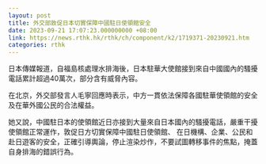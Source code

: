 ```yaml
---
layout: post
title: 外交部敦促日本切實保障中國駐日使領館安全
date: 2023-09-21 17:07:23.000000000 +08:00
link: https://news.rthk.hk/rthk/ch/component/k2/1719371-20230921.htm
categories: rthk
---
```


日本傳媒報道，自福島核處理水排海後，日本駐華大使館接到來自中國國內的騷擾電話累計超過40萬次，部分含有威脅內容。

在北京，外交部發言人毛寧回應時表示，中方一貫依法保障各國駐華使領館的安全及在華外國公民的合法權益。

她又說，中國駐日本的使領館近日亦接到大量來自日本國內的騷擾電話，嚴重干擾使領館正常運作，敦促日方切實保障中國駐日使領館、 在日機構、企業、公民和赴日遊客的安全，正確引導輿論，停止渲染炒作，不要試圖轉移事件的焦點，掩蓋自身排海的錯誤行為。
